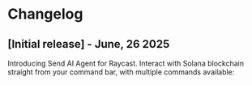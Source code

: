 # Changelog

## [Initial release] - June, 26 2025

Introducing Send AI Agent for Raycast. Interact with Solana blockchain straight from your command bar, with multiple commands available:
